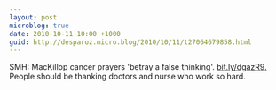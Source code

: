 ```yaml
---
layout: post
microblog: true
date: 2010-10-11 10:00 +1000
guid: http://desparoz.micro.blog/2010/10/11/t27064679858.html
---
```

SMH: MacKillop cancer prayers 'betray a false thinking'. [bit.ly/dgazR9.](http://bit.ly/dgazR9.) People should be thanking doctors and nurse who work so hard.
